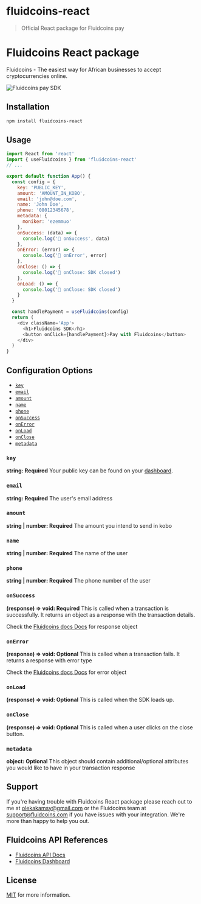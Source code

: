 # fluidcoins-react

> Official React package for Fluidcoins pay

# Fluidcoins React package

Fluidcoins - The easiest way for African businesses to accept cryptocurrencies online.

![Fluidcoins pay SDK](https://user-images.githubusercontent.com/23347440/152176475-7361211b-33e8-4230-8836-e7746ae3d8a9.png)

## Installation

```sh
npm install fluidcoins-react
```

## Usage

```js
import React from 'react'
import { useFluidcoins } from 'fluidcoins-react'
// ...

export default function App() {
  const config = {
    key: 'PUBLIC_KEY',
    amount: 'AMOUNT_IN_KOBO',
    email: 'john@doe.com',
    name: 'John Doe',
    phone: '08012345678',
    metadata: {
      moniker: 'ezemmuo'
    },
    onSuccess: (data) => {
      console.log('🚀 onSuccess', data)
    },
    onError: (error) => {
      console.log('🚀 onError', error)
    },
    onClose: () => {
      console.log('🚀 onClose: SDK closed')
    },
    onLoad: () => {
      console.log('🚀 onClose: SDK closed')
    }
  }

  const handlePayment = useFluidcoins(config)
  return (
    <div className='App'>
      <h1>Fluidcoins SDK</h1>
      <button onClick={handlePayment}>Pay with Fluidcoins</button>
    </div>
  )
}
```

## Configuration Options

- [`key`](#key)
- [`email`](#userReference)
- [`amount`](#amount)
- [`name`](#name)
- [`phone`](#phone)
- [`onSuccess`](#onSuccess)
- [`onError`](#onError)
- [`onLoad`](#onLoad)
- [`onClose`](#onClose)
- [`metadata`](#metadata)

### <a name="key"></a> `key`

**string: Required**
Your public key can be found on your [dashboard](https://dashboard.fluidcoins.com/developers).

### <a name="email"></a> `email`

**string: Required**
The user's email address

### <a name="amount"></a> `amount`

**string | number: Required**
The amount you intend to send in kobo

### <a name="name"></a> `name`

**string | number: Required**
The name of the user

### <a name="phone"></a> `phone`

**string | number: Required**
The phone number of the user

### <a name="onSuccess"></a> `onSuccess`

**(response) => void: Required**
This is called when a transaction is successfully. It returns an object as a response with the transaction details.

Check the [Fluidcoins docs Docs](https://developers.fluidcoins.com) for response object

### <a name="onError"></a> `onError`

**(response) => void: Optional**
This is called when a transaction fails. It returns a response with error type

Check the [Fluidcoins docs Docs](https://developers.fluidcoins.com) for error object

### <a name="onClose"></a> `onLoad`

**(response) => void: Optional**
This is called when the SDK loads up.

### <a name="onClose"></a> `onClose`

**(response) => void: Optional**
This is called when a user clicks on the close button.

### <a name="metadata"></a> `metadata`

**object: Optional**
This object should contain additional/optional attributes you would like to have in your transaction response

## Support

If you're having trouble with Fluidcoins React package please reach out to me at <olekakamsy@gmail.com> or the Fluidcoins team at <support@fluidcoins.com> if you have issues with your integration. We're more than happy to help you out.

## Fluidcoins API References

- [Fluidcoins API Docs](https://developers.fluidcoins.com)
- [Fluidcoins Dashboard](https://dashboard.fluidcoins.com)

## License

[MIT](https://github.com/kamsy/fluidcoins-react/blob/master/LICENSE) for more information.
